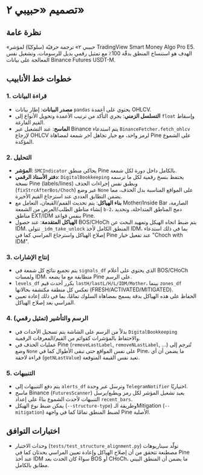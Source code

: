 # تصميم «حبيبي ٢»

## نظرة عامة
«حبيبي ٢» ترجمة حرفيّة (سلوكيًا) لمؤشر TradingView Smart Money Algo Pro E5. الهدف هو استنساخ المنطق بدقّة 100٪ مع تمثيل رقمي بديل للرسومات، وتشغيل نفس المعالجة على بيانات Binance Futures USDT-M.

## خطوات خط الأنابيب

### 1. قراءة البيانات
- **مصدر البيانات**: إطار بيانات `pandas` يحتوي على أعمدة OHLCV.
- **التسلسل الزمني**: يجري التأكد من ترتيب الأعمدة وتحويل الأنواع إلى `float` وإسقاط القيم الفارغة.
- **الماسح**: عند التشغيل عبر Binance يتم استدعاء `BinanceFetcher.fetch_ohlcv` لإرجاع OHLCV لرمز واحد، مع خيار تجاهل آخر شمعة لمضاهاة Pine على الشموع المؤكدة.

### 2. التحليل
- **المؤشر**: `SMCIndicator` يحاكي منطق Pine بالكامل داخل دورة لكل شمعة.
- **دفتر الأستاذ الرقمي**: `DigitalBookkeeping` يحتفظ بنسخ رقمية لكل ما ترسمه نسخة Pine (labels/lines) ويطبق نفس إجراءات الحذف (`fixStrcAfterBos/Choch`) عبر وضع `None` على المواقع المناسبة بدل الحذف، مما يضمن التطابق العددي عند استرجاع القيم الأخيرة.
- **بناء الهياكل**: يتم تحديث القمم/القيعان، التعامل مع Mother/Inside Bar الصارمة، إنشاء مناطق الطلب/العرض من الشمعة `b-2`، دمج المناطق المتداخلة، وتحديد مناطق EXT/IDM بنفس قواعد Pine.
- **الهياكل المتقدمة**: عند حصول BOS/CHoCh يتم ضبط اتجاه الهيكل وتمهيد البحث عن IDM. تتولى `_idm_take_unlock` المنطق الكامل لأخذ IDM، بما في ذلك استدعاء إصلاح الهياكل واسترجاع المراسي كما في Pine عند تفعيل خيار "Choch with IDM".

### 3. إنتاج الإشارات
- يتم تجميع نتائج كل شمعة في `signals_df` الذي يحتوي على أعلام BOS/CHoCh ولمسات IDM، متطابقة مع ما يضعه Pine على الرسم.
- `levels_df` يكرر أحدث قيم `lastH/lastL/H/L/IDM/Mother`، بينما `zones_df` تعكس كل منطقة مكتشفة بحالاتها (FRESH/ACTIVATED/MITIGATED).
- الحفاظ على هذه الهياكل بدقة يسمح بمضاهاة السلوك تمامًا، بما في ذلك إعادة تعيين المراسي بعد إصلاح الهياكل.

### 4. الرسم والتأشير (تمثيل رقمي)
- بدلاً من الرسم على الشاشة يتم تسجيل الأحداث في `DigitalBookkeeping` والاحتفاظ بالمؤشرات كقوائم من القيم/المعرفات الرقمية.
- عمليات الحذف في Pine (`removeLastLabel`, `removeNLastLabel`, ...) تُترجم إلى وضع `None` على نفس المواقع حتى تبقى الأطوال كما في Pine، ما يضمن أن أي قراءة لاحقة (`getNLastValue`) تعيد نفس القيمة المتوقعة.

### 5. التنبيهات
- يتم دفع التنبيهات إلى `alerts_df` وترسل عبر وحدة `TelegramNotifier` اختياريًا.
- ماسح Binance (`FuturesScanner`) يعيد تشغيل المؤشر لكل رمز ويطبع/يرسل التنبيهات لأحدث الشموع بناءً على إعداد `recent_bars`.
- يمكن ضبط نوع الهيكل (`--structure-type`) وطريقة الـMitigation (`--mitigation`) لضبط المنطق تمامًا كما في واجهة Pine الأصلية.

## اختبارات التوافق
- وحدات الاختبار (`tests/test_structure_alignment.py`) تولّد سيناريوهات مصطنعة تتحقق من أن إصلاح الهياكل وإعادة تعيين المراسي يحدثان كما في Pine عند أخذ IDM سواءً كان الحدث بعد BOS أو CHoCh، ما يضمن أن المنطق البيني مطابق بالكامل.
